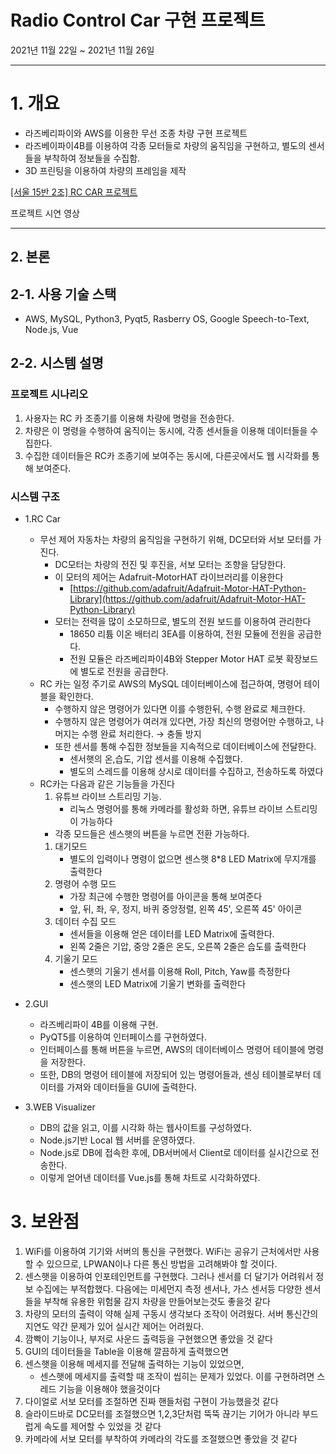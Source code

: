 # Radio Control Car 구현 프로젝트

2021년 11월 22일 ~ 2021년 11월 26일 

---
# 1. 개요

- 라즈베리파이와 AWS를 이용한 무선 조종 차량 구현 프로젝트
- 라즈베이파이4B를 이용하여 각종 모터들로 차량의 움직임을 구현하고, 별도의 센서들을 부착하여 정보들을 수집함.
- 3D 프린팅을 이용하여 차량의 프레임을 제작

[[서울 15반 2조] RC CAR 프로젝트](https://youtu.be/IvJfMl0JzaM)

프로젝트 시연 영상

---

## 2. 본론

## 2-1. 사용 기술 스택


- AWS, MySQL, Python3, Pyqt5, Rasberry OS, Google Speech-to-Text, Node.js, Vue

## 2-2. 시스템 설명

### 프로젝트 시나리오

1. 사용자는 RC 카 조종기를 이용해 차량에 명령을 전송한다.
2. 차량은 이 명령을 수행하여 움직이는 동시에, 각종 센서들을 이용해 데이터들을 수집한다.
3. 수집한 데이터들은 RC카 조종기에 보여주는 동시에, 다른곳에서도 웹 시각화를 통해 보여준다.

### 시스템 구조

- 1.RC Car
    
    
    
    - 무선 제어 자동차는 차량의 움직임을 구현하기 위해, DC모터와 서보 모터를 가진다.
        - DC모터는 차량의 전진 및 후진을, 서보 모터는 조향을 담당한다.
        - 이 모터의 제어는 Adafruit-MotorHAT 라이브러리를 이용한다
            - [https://github.com/adafruit/Adafruit-Motor-HAT-Python-Library](https://github.com/adafruit/Adafruit-Motor-HAT-Python-Library)
        - 모터는 전력을 많이 소모하므로, 별도의 전원 보드를 이용하여 관리한다
            - 18650 리튬 이온 배터리 3EA를 이용하여, 전원 모듈에 전원을 공급한다.
            - 전원 모듈은 라즈베리파이4B와 Stepper Motor HAT 로봇 확장보드에 별도로 전원을 공급한다.
    - RC 카는 일정 주기로 AWS의 MySQL 데이터베이스에 접근하여, 명령어 테이블을 확인한다.
        - 수행하지 않은 명령어가 있다면 이를 수행한뒤, 수행 완료로 체크한다.
        - 수행하지 않은 명령어가 여러개 있다면, 가장 최신의 명령어만 수행하고, 나머지는 수행 완료 처리한다. → 충돌 방지
        - 또한 센서를 통해 수집한 정보들을 지속적으로 데이터베이스에 전달한다.
            - 센서햇의 온,습도, 기압 센서를 이용해 수집했다.
            - 별도의 스레드를 이용해 상시로 데이터를 수집하고, 전송하도록 하였다
    - RC카는 다음과 같은 기능들을 가진다
        1. 유튜브 라이브 스트리밍 기능.
            - 리눅스 명령어를 통해 카메라를 활성화 하면, 유튜브 라이브 스트리밍이 가능하다
        - 각종 모드들은 센스햇의 버튼을 누르면 전환 가능하다.
        1.  대기모드
            - 별도의 입력이나 명령이 없으면 센스햇 8*8 LED Matrix에 무지개를 출력한다
        2. 명령어 수행 모드
            - 가장 최근에 수행한 명령어를 아이콘을 통해 보여준다
            - 앞, 뒤, 좌, 우, 정지, 바퀴 중앙정렬, 왼쪽 45', 오른쪽 45' 아이콘
        3. 데이터 수집 모드
            - 센서들을 이용해 얻은 데이터를 LED Matrix에 출력한다.
            - 왼쪽 2줄은 기압, 중앙 2줄은 온도, 오른쪽 2줄은 습도를 출력한다
        4. 기울기 모드
            - 센스햇의 기울기 센서를 이용해 Roll, Pitch, Yaw를 측정한다
            - 센스햇의 LED Matrix에 기울기 변화를 출력한다
            
        
- 2.GUI
    
    
    - 라즈베리파이 4B를 이용해 구현.
    - PyQT5를 이용하여 인터페이스를 구현하였다.
    - 인터페이스를 통해 버튼을 누르면, AWS의 데이터베이스 명령어 테이블에 명령을 저장한다.
    - 또한, DB의 명령어 테이블에 저장되어 있는 명령어들과, 센싱 테이블로부터 데이터를 가져와 
    데이터들을 GUI에 출력한다.
- 3.WEB Visualizer
    
    
    - DB의 값을 읽고, 이를 시각화 하는 웹사이트를 구성하였다.
    - Node.js기반 Local 웹 서버를 운영하였다.
    - Node.js로 DB에 접속한 후에, DB서버에서 Client로 데이터를 실시간으로 전송한다.
    - 이렇게 얻어낸 데이터를 Vue.js를 통해 차트로 시각화하였다.

# 3. 보완점

1. WiFi를 이용하여 기기와 서버의 통신을 구현했다. WiFi는 공유기 근처에서만 사용할 수 있으므로, LPWAN이나 다른 통신 방법을 고려해봐야 할 것이다.
2.  센스햇을 이용하여 인포테인먼트를 구현했다. 그러나 센서를 더 달기가 어려워서 정보 수집에는 부적합했다. 다음에는 미세먼지 측정 센서나, 가스 센서등 다양한 센서들을 부착해 유용한 위험물 감지 차량을 만들어보는것도 좋을것 같다
3. 차량의 모터의 출력이 약해 실제 구동시 생각보다 조작이 어려웠다. 서버 통신간의 지연도 약간 문제가 있어 실시간 제어는 어려웠다.  
4. 깜빡이 기능이나, 부저로 사운드 출력등을 구현했으면 좋았을 것 같다
5. GUI의 데이터들을 Table을 이용해 깔끔하게 출력했으면
6. 센스햇을 이용해 메세지를 전달해 출력하는 기능이 있었으면, 
    - 센스햇에 메세지를 출력할 때 조작이 씹히는 문제가 있었다. 이를 구현하려면 스레드 기능을 이용해야 했을것이다
7. 다이얼로 서보 모터를 조절하면 진짜 핸들처럼 구현이 가능했을것 같다
8. 슬라이드바로  DC모터를 조절했으면 1,2,3단처럼 뚝뚝 끊기는 기어가 아니라 부드럽게 속도를 제어할 수 있었을 것 같다
9. 카메라에 서보 모터를 부착하여 카메라의 각도를 조절했으면 좋았을 것 같다

